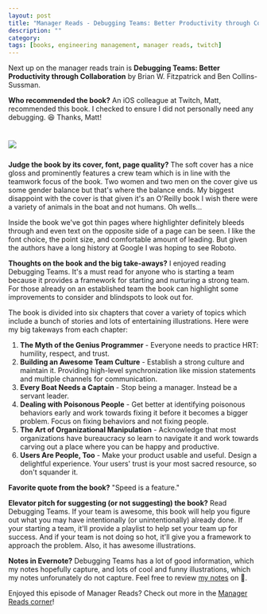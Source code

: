 ```yaml
---
layout: post
title: "Manager Reads - Debugging Teams: Better Productivity through Collaboration"
description: ""
category: 
tags: [books, engineering management, manager reads, twitch]
---
```


Next up on the manager reads train is **Debugging Teams: Better Productivity through Collaboration** by Brian W. Fitzpatrick and Ben Collins-Sussman.

**Who recommended the book?** An iOS colleague at Twitch, Matt, recommended this book. I checked to ensure I did not personally need any debugging. 😆 Thanks, Matt!

<div>
	<img class="rounded-corners" style="max-width: 340px; border: 1px; margin-top: 24px;" src="{{ site.images2018 }}/06-02/dt.jpg"/>
	<p class="caption-text" style="line-height: 1.5em; margin-bottom: 24px;"><strong></strong></p>
</div>

**Judge the book by its cover, font, page quality?** The soft cover has a nice gloss and prominently features a crew team which is in line with the teamwork focus of the book. Two women and two men on the cover give us some gender balance but that's where the balance ends. My biggest disappoint with the cover is that given it's an O'Reilly book I wish there were a variety of animals in the boat and not humans. Oh wells...

Inside the book we've got thin pages where highlighter definitely bleeds through and even text on the opposite side of a page can be seen. I like the font choice, the point size, and comfortable amount of leading. But given the authors have a long history at Google I was hoping to see Roboto. 

**Thoughts on the book and the big take-aways?** I enjoyed reading Debugging Teams. It's a must read for anyone who is starting a team because it provides a framework for starting and nurturing a strong team. For those already on an established team the book can highlight some improvements to consider and blindspots to look out for.

The book is divided into six chapters that cover a variety of topics which include a bunch of stories and lots of entertaining illustrations. Here were my big takeways from each chapter:

1. **The Myth of the Genius Programmer** - Everyone needs to practice HRT: humility, respect, and trust.
1. **Building an Awesome Team Culture** - Establish a strong culture and maintain it. Providing high-level synchronization like mission statements and multiple channels for communication.
1. **Every Boat Needs a Captain** - Stop being a manager. Instead be a servant leader.
1. **Dealing with Poisonous People** - Get better at identifying poisonous behaviors early and work towards fixing it before it becomes a bigger problem. Focus on fixing behaviors and not fixing people.
1. **The Art of Organizational Manipulation** - Acknowledge that most organizations have bureaucracy so learn to navigate it and work towards carving out a place where you can be happy and productive.
1. **Users Are People, Too** - Make your product usable and useful. Design a delightful experience. Your users' trust is your most sacred resource, so don't squander it.

**Favorite quote from the book?** "Speed is a feature."

**Elevator pitch for suggesting (or not suggesting) the book?** Read Debugging Teams. If your team is awesome, this book will help you figure out what you may have intentionally (or unintentionally) already done. If your starting a team, it'll provide a playlist to help set your team up for success. And if your team is not doing so hot, it'll give you a framework to approach the problem. Also, it has awesome illustrations.

**Notes in Evernote?** Debugging Teams has a lot of good information, which my notes hopefully capture, and lots of cool and funny illustrations, which my notes unforunately do not capture. Feel free to review [my notes][1] on 🐘.

Enjoyed this episode of Manager Reads? Check out more in the [Manager Reads corner][10]!

[1]: https://www.evernote.com/l/AOSEgk-4S0VB5ZXX2pZGgvR_U2JzcVjlRCc

[10]: {{site.base_url}}/archive/#manager+reads

